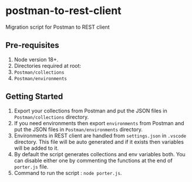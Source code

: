 # postman-to-rest-client

Migration script for Postman to REST client

## Pre-requisites

1. Node version 18+.
2. Directories required at root:
  1. `Postman/collections`
  2. `Postman/environments`

## Getting Started

1. Export your collections from Postman and put the JSON files in `Postman/collections` directory.
2. If you need environments then export `environments` from Postman and put the JSON files in `Postman/environments` directory.
3. Environments in REST client are handled from `settings.json` in `.vscode` directory. This file will be auto generated and if it exists then variables will be added to it.
4. By default the script generates collections and env variables both. You can disable either one by commenting the functions at the end of `porter.js` file.
5. Command to run the script : `node porter.js`.
